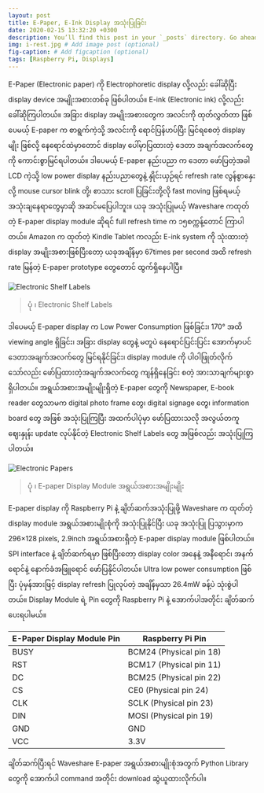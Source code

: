 ```yaml
---
layout: post
title: E-Paper, E-Ink Display အသုံးပြုခြင်း
date: 2020-02-15 13:32:20 +0300
description: You’ll find this post in your `_posts` directory. Go ahead and edit it and re-build the site to see your changes. # Add post description (optional)
img: i-rest.jpg # Add image post (optional)
fig-caption: # Add figcaption (optional)
tags: [Raspberry Pi, Displays]
---
```

E-Paper (Electronic paper) ကို Electrophoretic display လို့လည်း ခေါ်ဆိုပြီး display device အမျိုးအစားတစ်ခု ဖြစ်ပါတယ်။ E-ink (Electronic ink) လို့လည်း ခေါ်ဆိုကြပါတယ်။ အခြား display အမျိုးအစားတွေက အလင်းကို ထုတ်လွှတ်တာ ဖြစ်ပေမယ့် E-paper က စာရွက်ကဲ့သို့ အလင်းကို ရောင်ပြန်ဟပ်ပြီး မြင်ရစေတဲ့ display မျိုး ဖြစ်လို့ နေရောင်ထဲမှာတောင် display ပေါ်မှာပြထားတဲ့ ဒေတာ အချက်အလက်တွေကို ကောင်းစွာမြင်ရပါတယ်။ ဒါပေမယ့် E-paper နည်းပညာ က ဒေတာ ဖော်ပြတဲ့အခါ LCD ကဲ့သို့ low power display နည်းပညာတွေနဲ့ နှိုင်းယှဉ်ရင် refresh rate လွန်စွာနှေးလို့ mouse cursor blink တို့၊ စာသား scroll ပြခြင်းတို့လို fast moving ဖြစ်ရမယ့် အသုံးချနေရာတွေမှာဆို အဆင်မပြေပါဘူး။ ယခု အသုံးပြုမယ့် Waveshare ကထုတ်တဲ့ E-paper display module ဆိုရင် full refresh time က ၁၅စက္ကန့်တောင် ကြာပါတယ်။ Amazon က ထုတ်တဲ့ Kindle Tablet ကလည်း E-ink system ကို သုံးထားတဲ့ display အမျိုးအစားဖြစ်ပြီးတော့ ယခုအချိန်မှာ 67times per second အထိ refresh rate မြန်တဲ့ E-paper prototype တွေတောင် ထွက်ရှိနေပါပြီ။ 

![Electronic Shelf Labels]({{site.baseurl}}/assets/img/EPD/esl.jpg)

> ပုံ ၊ Electronic Shelf Labels

ဒါပေမယ့် E-paper display က Low Power Consumption ဖြစ်ခြင်း၊ 170° အထိ viewing angle ရှိခြင်း၊ အခြား display တွေနဲ့ မတူပဲ နေရောင်ပြင်းပြင်း အောက်မှာပင် ဒေတာအချက်အလက်တွေ မြင်ရနိုင်ခြင်း၊ display module ကို ပါဝါဖြုတ်လိုက်သော်လည်း ဖော်ပြထားတဲ့အချက်အလက်တွေ ကျန်ရှိနေခြင်း စတဲ့ အားသာချက်များစွာ ရှိပါတယ်။ အရွယ်အစားအမျိုးမျိုးရှိတဲ့ E-paper တွေကို Newspaper, E-book reader တွေသာမက digital photo frame တွေ၊ digital signage တွေ၊ information board တွေ အဖြစ် အသုံးပြုကြပြီး အထက်ပါပုံမှာ ဖော်ပြထားသလို အလွယ်တကူ ဈေးနှုန်း update လုပ်နိုင်တဲ့ Electronic Shelf Labels တွေ အဖြစ်လည်း အသုံးပြုကြပါတယ်။

![Electronic Papers]({{site.baseurl}}/assets/img/EPD/epd.jpg)

> ပုံ ၊ E-paper Display Module အရွယ်အစားအမျိုးမျိုး

E-paper display ကို Raspberry Pi နဲ့ ချိတ်ဆက်အသုံးပြုဖို့ Waveshare က ထုတ်တဲ့ display module အရွယ်အစားမျိုးစုံကို အသုံးပြုနိုင်ပြီး ယခု အသုံးပြု ပြသွားမှာက 296×128 pixels, 2.9inch အရွယ်အစားရှိတဲ့ E-paper display module ဖြစ်ပါတယ်။ SPI interface နဲ့ ချိတ်ဆက်ရမှာ ဖြစ်ပြီးတော့ display color အနေနဲ့ အနီရောင်၊ အနက်ရောင်နဲ့ နောက်ခံအဖြူရောင် ဖော်ပြနိုင်ပါတယ်။ Ultra low power consumption ဖြစ်ပြီး ပုံမှန်အားဖြင့် display refresh ပြုလုပ်တဲ့ အချိန်မှသာ 26.4mW ခန့်ပဲ သုံးစွဲပါတယ်။ Display Module ရဲ့ Pin တွေကို Raspberry Pi နဲ့ အောက်ပါအတိုင်း ချိတ်ဆက်ပေးရပါမယ်။

| E-Paper Display Module Pin  | Raspberry Pi Pin |
| ------------- | ------------- |
| BUSY  | BCM24 (Physical pin 18)  |
| RST  | BCM17 (Physical pin 11)  |
| DC  | BCM25 (Physical pin 22)  |
| CS  | 	CE0 (Physical pin 24)  |
| CLK  | SCLK (Physical pin 23)  |
| DIN  | MOSI (Physical pin 19)  |
| GND  | GND  |
| VCC  | 3.3V  |

ချိတ်ဆက်ပြီးရင် Waveshare E-paper အရွယ်အစားမျိုးစုံအတွက် Python Library တွေကို အောက်ပါ command အတိုင်း download ဆွဲယူထားလိုက်ပါ။

